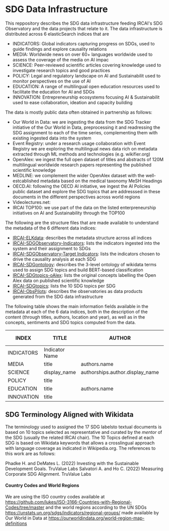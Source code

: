 # SDG Data Infrastructure

This reppository describes the SDG data infrastructure feeding IRCAI's SDG Observatory and the data projects that relate to it. The data infrastructure is distributed across 6 elasticSearch indices that are

* INDICATORS: Global indicators capturing progress on SDGs, used to guide findings and explore causality relations
* MEDIA: Worldwide news on over 60+ languages worldwide used to assess the coverage of the media on AI impac
* SCIENCE: Peer-reviewed scientific articles covering knowledge used to investigate research topics and good practices
* POLICY: Legal and regulatory landscape on AI and Sustainabilit used to monitor perspectives on the use of AI 
* EDUCATION: A range of multilingual open education resources used to facilitate the education for AI and SDGs
* INNOVATION: Entrepreneurship ecosystems focusing AI & Sustainabilit used to ease collaboration, ideation and capacity building

The data is mostly public data often obtained in partnership as follows:

* Our World in Data: we are ingesting the data from the SDG Tracker initiative of the Our World in Data, preprocessing it and readressing the SDG assignment to each of the time series, complementing them with existing ingested data into the system
* Event Registry: under a research usage collaboration with Event Registry we are exploring the multilingual news data rich on metadata extracted through ML methods and technologies (e.g. wikifier.org)
* OpenAlex: we ingest the full open dataset of titles and abstracts of 120M multilingual worldwide research papers representing the published scientific knowledge
* MEDLINE: we complement the wider OpenAlex dataset with the well-estcablished metadata based on the medical taxonomy MeSH Headings  
* OECD.AI: following the OECD AI initiative, we ingest the AI Policies public dataset and explore the SDG topics that are addresssed in these documents in the different perspectives across world regions
* Videolectures.net: 
* IRCAI TOP100: we use part of the data on the listed enterpreneurship initiatives on AI and Sustainability through the TOP100 

The following are the structure files that are made available to understand the metadata of the 6 different data indices:

* [IRCAI-ELKdata](https://github.com/IRCAI-SDGobservatory/data/blob/main/IRCAI-ELKdata.csv): describes the metadata structure across all indices
* [IRCAI-SDGObservatory-Indicators](https://github.com/IRCAI-SDGobservatory/data/blob/main/IRCAI-SDGObservatory-Indicators.csv): lists the indicators ingested into the system and their assignment to SDGs 
* [IRCAI-SDGObservatory-Target Indicators](https://github.com/IRCAI-SDGobservatory/data/blob/main/IRCAI-SDGObservatory-Target_Indicators.csv): lists the indicators chosen to drive the causality analysis at each SDG 
* [IRCAI-SDGontology](https://github.com/IRCAI-SDGobservatory/data/blob/main/IRCAI-SDGontology.csv): describes the 3-level ontology of wikidata terms used to assign SDG topics and build BERT-based classification
* [IRCAI-SDGtopics-oAlex](https://github.com/IRCAI-SDGobservatory/data/blob/main/IRCAI-SDGtopics-oAlex.csv): lists the original concepts labelling the Open Alex data on published scientific knowledge 
* [IRCAI-SDGtopics](https://github.com/IRCAI-SDGobservatory/data/blob/main/IRCAI-SDGtopics.csv): lists the 10 SDG topics per SDG
* [IRCAI-ObsPilots](https://github.com/IRCAI-SDGobservatory/data/blob/main/IRCAI-ObsPilots.csv): describes the observatories as data products generated from the SDG data infrastructure

The following table shows the main information fields available in the metadata at each of the 6 data indices, both in the description of the content (through titles, authors, location and year), as well as in the concepts, sentiments and SDG topics computed from the data.

| INDEX | TITLE  | AUTHOR | CONCEPTS  | SENTIMENT | SDG | SDG-topic | COUNTRY | PILOT | YEAR |
| ------------- | ------------- | ------------- | ------------- | ------------- | ------------- | ------------- | ------------- |  ------------- |  ------------- | 
| INDICATORS  | Indicator Name  | <none> | <none> | <none> | SDG | <none> | country_code  | pilot  | year |
| MEDIA  | title | authors.name  | wikifier.concepts.name  | sentiment.compound  | SDG  | SDGtopic  | location.country | pilot  | year |
| SCIENCE  | display_name  | authorships.author.display_name  | wikifier.concepts.name  | sentiment.compound  |  SDG  | SDGtopic | authorships.institutions.country_code  | pilot  | publication_year |
| POLICY  | title  | <none> | wikifier.concepts.name  | sentiment.compound | SDG  | SDGtopic  | country_code  | pilot | year |
| EDUCATION | title  | authors.name  | wikifier.concepts.name  | sentiment.compound | SDG  | SDGtopic  | country_code  | pilot | year |
| INNOVATION  | title  | <none> | wikifier.concepts.name  | sentiment.compound | SDG  | SDGtopic  | country_code  | pilot | year |
 

## SDG Terminology Aligned with Wikidata

The terminology used to assigned the 17 SDG labelsto textual documents is based on 10 topics selected as representative and curated by the *mentor* of the SDG (usually the related IRCAI chair).
The 10 Topics defined at each SDG is based on Wikidata keywords that allows a crosslingual approach with language coverage as indicated in Wikipedia.org.
The references to this work are as follows:

Phadke H. and DeMates L. (2022) Investing with the Sustainable Development Goals. TruValue Labs
Salvatori A. and Ho C. (2022) Measuring Corporate SDG Alignment. TruValue Labs




#### Country Codes and World Regions

We are using the ISO country codes available at https://github.com/lukes/ISO-3166-Countries-with-Regional-Codes/tree/master and the world regions according to the UN SDGs https://unstats.un.org/sdgs/indicators/regional-groups/ made available by Our World in Data at https://ourworldindata.org/world-region-map-definitions
